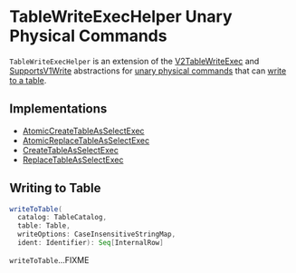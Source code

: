 # TableWriteExecHelper Unary Physical Commands

`TableWriteExecHelper` is an extension of the [V2TableWriteExec](V2TableWriteExec.md) and [SupportsV1Write](SupportsV1Write.md) abstractions for [unary physical commands](#implementations) that can [write to a table](#writeToTable).

## Implementations

* [AtomicCreateTableAsSelectExec](AtomicCreateTableAsSelectExec.md)
* [AtomicReplaceTableAsSelectExec](AtomicReplaceTableAsSelectExec.md)
* [CreateTableAsSelectExec](CreateTableAsSelectExec.md)
* [ReplaceTableAsSelectExec](ReplaceTableAsSelectExec.md)

## <span id="writeToTable"> Writing to Table

```scala
writeToTable(
  catalog: TableCatalog,
  table: Table,
  writeOptions: CaseInsensitiveStringMap,
  ident: Identifier): Seq[InternalRow]
```

`writeToTable`...FIXME
